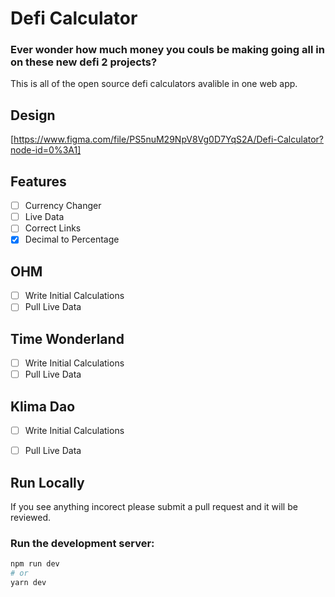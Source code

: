 # Defi Calculator
### Ever wonder how much money you couls be making going all in on these new defi 2 projects?

This is all of the open source defi calculators avalible in one web app.


## Design
[https://www.figma.com/file/PS5nuM29NpV8Vg0D7YqS2A/Defi-Calculator?node-id=0%3A1]

## Features
- [ ] Currency Changer
- [ ] Live Data
- [ ] Correct Links
- [x] Decimal to Percentage

## OHM
- [ ] Write Initial Calculations
- [ ] Pull Live Data

## Time Wonderland
- [ ] Write Initial Calculations
- [ ] Pull Live Data

## Klima Dao
- [ ] Write Initial Calculations
- [ ] Pull Live Data


## Run Locally

If you see anything incorect please submit a pull request and it will be reviewed.

### Run the development server:

```bash
npm run dev
# or
yarn dev
```

